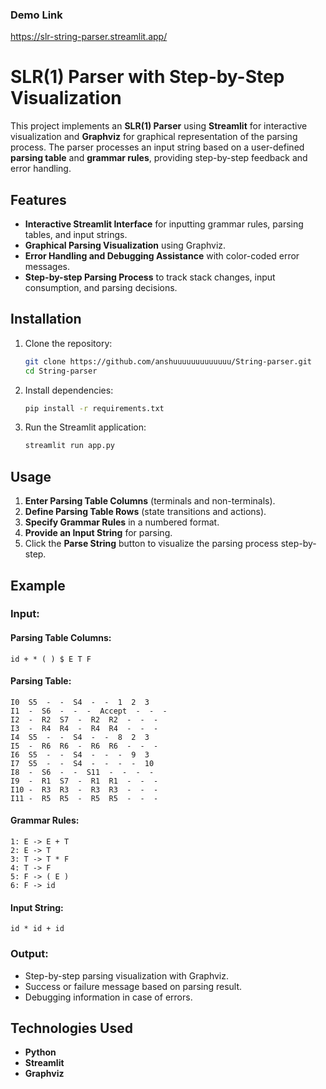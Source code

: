 ### Demo Link
https://slr-string-parser.streamlit.app/

# SLR(1) Parser with Step-by-Step Visualization

This project implements an **SLR(1) Parser** using **Streamlit** for interactive visualization and **Graphviz** for graphical representation of the parsing process. The parser processes an input string based on a user-defined **parsing table** and **grammar rules**, providing step-by-step feedback and error handling.

## Features
- **Interactive Streamlit Interface** for inputting grammar rules, parsing tables, and input strings.
- **Graphical Parsing Visualization** using Graphviz.
- **Error Handling and Debugging Assistance** with color-coded error messages.
- **Step-by-step Parsing Process** to track stack changes, input consumption, and parsing decisions.

## Installation

1. Clone the repository:
   ```sh
   git clone https://github.com/anshuuuuuuuuuuuuu/String-parser.git
   cd String-parser
   ```

2. Install dependencies:
   ```sh
   pip install -r requirements.txt
   ```

3. Run the Streamlit application:
   ```sh
   streamlit run app.py
   ```

## Usage

1. **Enter Parsing Table Columns** (terminals and non-terminals).
2. **Define Parsing Table Rows** (state transitions and actions).
3. **Specify Grammar Rules** in a numbered format.
4. **Provide an Input String** for parsing.
5. Click the **Parse String** button to visualize the parsing process step-by-step.

## Example

### Input:
#### Parsing Table Columns:
```
id + * ( ) $ E T F
```

#### Parsing Table:
```
I0  S5  -  -  S4  -  -  1  2  3
I1  -  S6  -  -  -  Accept  -  -  -
I2  -  R2  S7  -  R2  R2  -  -  -
I3  -  R4  R4  -  R4  R4  -  -  -
I4  S5  -  -  S4  -  -  8  2  3
I5  -  R6  R6  -  R6  R6  -  -  -
I6  S5  -  -  S4  -  -  -  9  3
I7  S5  -  -  S4  -  -  -  -  10
I8  -  S6  -  -  S11  -  -  -  -
I9  -  R1  S7  -  R1  R1  -  -  -
I10 -  R3  R3  -  R3  R3  -  -  -
I11 -  R5  R5  -  R5  R5  -  -  -
```

#### Grammar Rules:
```
1: E -> E + T
2: E -> T
3: T -> T * F
4: T -> F
5: F -> ( E )
6: F -> id
```

#### Input String:
```
id * id + id
```

### Output:
- Step-by-step parsing visualization with Graphviz.
- Success or failure message based on parsing result.
- Debugging information in case of errors.

## Technologies Used
- **Python**
- **Streamlit**
- **Graphviz**


